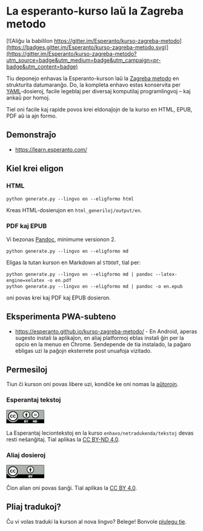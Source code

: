 # La esperanto-kurso laŭ la Zagreba metodo

[![Aliĝu la babililon https://gitter.im/Esperanto/kurso-zagreba-metodo](https://badges.gitter.im/Esperanto/kurso-zagreba-metodo.svg)](https://gitter.im/Esperanto/kurso-zagreba-metodo?utm_source=badge&utm_medium=badge&utm_campaign=pr-badge&utm_content=badge)

Tiu deponejo enhavas la Esperanto-kurson laŭ la [Zagreba metodo](https://eo.wikipedia.org/wiki/Zagreba_metodo) en strukturita datumaranĝo. Do, la kompleta enhavo estas konservita per [YAML](https://en.wikipedia.org/wiki/YAML)-dosieroj, facile legeblaj per diversaj komputilaj programlingvoj – kaj ankaŭ por homoj.

Tiel oni facile kaj rapide povos krei eldonaĵojn de la kurso en HTML, EPUB, PDF aŭ ia ajn formo.

## Demonstraĵo

- https://learn.esperanto.com/

## Kiel krei eligon
### HTML

    python generate.py --lingvo en --eligformo html

Kreas HTML-dosierujon en `html_generiloj/output/en`.

### PDF kaj EPUB

Vi bezonas [Pandoc](https://pandoc.org), minimume versionon 2.

    python generate.py --lingvo en --eligformo md 

Eligas la tutan kurson en Markdown al `STDOUT`, tial per:

    python generate.py --lingvo en --eligformo md | pandoc --latex-engine=xelatex -o en.pdf
    python generate.py --lingvo en --eligformo md | pandoc -o en.epub

oni povas krei kaj PDF kaj EPUB dosieron.

## Eksperimenta PWA-subteno

- https://esperanto.github.io/kurso-zagreba-metodo/ - En Android, aperas sugesto instali la aplikaĵon, en aliaj platformoj eblas instali ĝin per la opcio en la menuo en Chrome. Sendepende de tia instalado, la paĝaro ebligas uzi la paĝojn eksterrete post unuafoja vizitado.

## Permesiloj

Tiun ĉi kurson oni povas libere uzi, kondiĉe ke oni nomas la [aŭtorojn](AUTHORS.md).

### Esperantaj tekstoj

![permesilo](bildoj/by-nd.png) 

La Esperantaj leciontekstoj en la kurso `enhavo/netradukenda/tekstoj` devas resti neŝanĝitaj. Tial aplikas la [CC BY-ND 4.0](enhavo/netradukenda/tekstoj/PERMESILO.md).

### Aliaj dosieroj

![permesilo](bildoj/by.png)

Ĉion alian oni povas ŝanĝi. Tial aplikas la [CC BY 4.0](PERMESILO.md).

## Pliaj tradukoj?

Ĉu vi volas traduki la kurson al nova lingvo? Belege! Bonvole [plulegu tie](enhavo/tradukenda).
